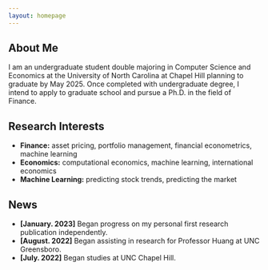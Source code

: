 ```yaml
---
layout: homepage
---
```


## About Me

I am an undergraduate student double majoring in Computer Science and Economics at the University of North Carolina at Chapel Hill planning to graduate by May 2025. Once completed with undergraduate degree, I intend to apply to graduate school and pursue a Ph.D. in the field of Finance.

## Research Interests

- **Finance:** asset pricing, portfolio management, financial econometrics, machine learning
- **Economics:** computational economics, machine learning, international economics
- **Machine Learning:** predicting stock trends, predicting the market

## News

- **[January. 2023]** Began progress on my personal first research publication independently.
- **[August. 2022]** Began assisting in research for Professor Huang at UNC Greensboro.
- **[July. 2022]** Began studies at UNC Chapel Hill.

